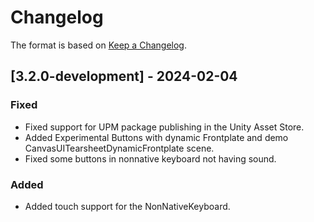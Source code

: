 # Changelog

The format is based on [Keep a Changelog](https://keepachangelog.com/en/1.1.0/).

## [3.2.0-development] - 2024-02-04

### Fixed

* Fixed support for UPM package publishing in the Unity Asset Store.
* Added Experimental Buttons with dynamic Frontplate and demo CanvasUITearsheetDynamicFrontplate scene.
* Fixed some buttons in nonnative keyboard not having sound.

### Added

* Added touch support for the NonNativeKeyboard.
